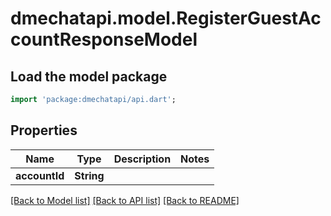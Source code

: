 # dmechatapi.model.RegisterGuestAccountResponseModel

## Load the model package
```dart
import 'package:dmechatapi/api.dart';
```

## Properties
Name | Type | Description | Notes
------------ | ------------- | ------------- | -------------
**accountId** | **String** |  | 

[[Back to Model list]](../README.md#documentation-for-models) [[Back to API list]](../README.md#documentation-for-api-endpoints) [[Back to README]](../README.md)



